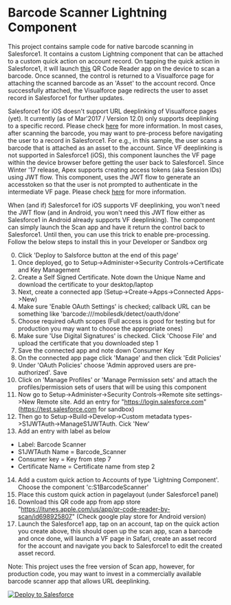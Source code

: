 Barcode Scanner Lightning Component
===================================
This project contains sample code for native barcode scanning in Salesforce1. It contains a custom Lightning component that can be attached to a custom quick action on account record. On tapping the quick action in Salesforce1, it will launch <a href="https://itunes.apple.com/us/app/qr-code-reader-by-scan/id698925807">this</a> QR Code Reader app on the device to scan a barcode. Once scanned, the control is returned to a Visualforce page for attaching the scanned barcode as an 'Asset' to the account record. Once successfully attached, the Visualforce page redirects the user to asset record in Salesforce1 for further updates.

Salesforce1 for iOS doesn't support URL deeplinking of Visualforce pages (yet). It currently (as of Mar'2017 / Version 12.0) only supports deeplinking to a specific record. Please check <a href="https://resources.docs.salesforce.com/sfdc/pdf/salesforce1_url_schemes.pdf">here</a> for more information.
In most cases, after scanning the barcode, you may want to pre-process before navigating the user to a record in Salesforce1. For e.g., in this sample, the user scans a barcode that is attached as an asset to the account. Since VF deeplinking is not supported in Salesforce1 (iOS), this component launches the VF page within the device browser before getting the user back to Salesforce1. Since Winter '17 release, Apex supports creating access tokens (aka Session IDs) using JWT flow. This component, uses the JWT flow to generate an accesstoken so that the user is not prompted to authenticate in the intermediate VF page. Please check <a href="https://developer.salesforce.com/docs/atlas.en-us.apexcode.meta/apexcode/apex_class_Auth_JWT.htm">here</a> for more information.

When (and if) Salesforce1 for iOS supports VF deeplinking, you won't need the JWT flow (and in Android, you won't need this JWT flow either as Salesforce1 in Android already supports VF deeplinking). The component can simply launch the Scan app and have it return the control back to Salesforce1. Until then, you can use this trick to enable pre-processing. Follow the below steps to install this in your Developer or Sandbox org

0. Click 'Deploy to Salsforce button at the end of this page'
1. Once deployed, go to Setup->Administer->Security Controls->Certificate and Key Management
2. Create a Self Signed Certificate. Note down the Unique Name and download the certificate to your desktop/laptop
3. Next, create a connected app (Setup->Create->Apps->Connected Apps->New)
4. Make sure 'Enable OAuth Settings' is checked; callback URL can be something like 'barcode:///mobilesdk/detect/oauth/done'
5. Choose required oAuth scopes (Full access is good for testing but for production you may want to choose the appropriate ones)
6. Make sure 'Use Digital Signatures' is checked. Click 'Choose File' and upload the certificate that you downloaded step 1
7. Save the connected app and note down Consumer Key
8. On the connected app page click 'Manage' and then click 'Edit Policies'
9. Under 'OAuth Policies' choose 'Admin approved users are pre-authorized'. Save
10. Click on 'Manage Profiles' or 'Manage Permission sets' and attach the profiles/permission sets of users that will be using this component
11. Now go to Setup->Administer->Security Controls->Remote site settings->New Remote site. Add an entry for "https://login.salesforce.com" (https://test.salesforce.com for sandbox)
12. Then go to Setup->Build->Develop->Custom metadata types->S1JWTAuth->ManageS1JWTAuth. Cick 'New'
13. Add an entry with label as below 
  * Label: Barcode Scanner
  * S1JWTAuth Name = Barcode_Scanner
  * Consumer key = Key from step 7
  * Certificate Name = Certificate name from step 2
14. Add a custom quick action to Accounts of type 'Lightning Component'. Choose the component 'c:S1BarcodeScanner'
15. Place this custom quick action in pagelayout (under Salesforce1 panel)
16. Download this QR code app from app store "https://itunes.apple.com/us/app/qr-code-reader-by-scan/id698925807" (Check google play store for Android version)
17. Launch the Salesforce1 app, tap on an account, tap on the quick action you create above, this should open up the scan app, scan a barcode and once done, will launch a VF page in Safari, create an asset record for the account and navigate you back to Salesforce1 to edit the created asset record.

Note: This project uses the free version of Scan app, however, for production code, you may want to invest in a commercially available barcode scanner app that allows URL deeplinking.

<a href="https://githubsfdeploy.herokuapp.com?">
  <img alt="Deploy to Salesforce"
       src="https://raw.githubusercontent.com/afawcett/githubsfdeploy/master/deploy.png">
</a>